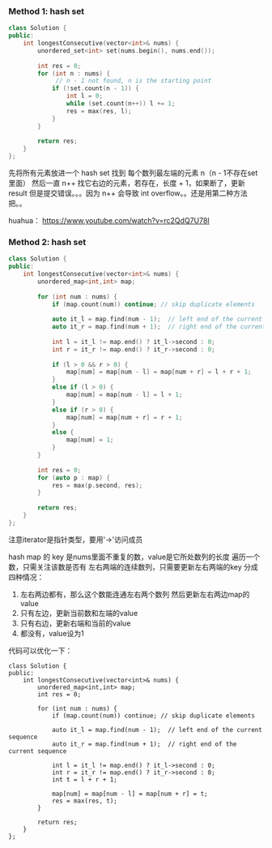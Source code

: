 ### Method 1: hash set
```cpp
class Solution {
public:
    int longestConsecutive(vector<int>& nums) {
        unordered_set<int> set(nums.begin(), nums.end());
        
        int res = 0;
        for (int n : nums) {
             // n - 1 not found, n is the starting point
            if (!set.count(n - 1)) {  
                int l = 0;
                while (set.count(n++)) l += 1;
                res = max(res, l);
            }
        }
        
        return res;
    }
};
```

先将所有元素放进一个 hash set
找到 每个数列最左端的元素 n（n - 1不存在set里面）
然后一直 n++ 找它右边的元素，若存在，长度 + 1，如果断了，更新result
但是提交错误。。。因为 n++ 会导致 int overflow。。还是用第二种方法把。。

huahua：
https://www.youtube.com/watch?v=rc2QdQ7U78I


### Method 2: hash set
```cpp
class Solution {
public:
    int longestConsecutive(vector<int>& nums) {
        unordered_map<int,int> map;
        
        for (int num : nums) {
            if (map.count(num)) continue; // skip duplicate elements
            
            auto it_l = map.find(num - 1);  // left end of the current sequence 
            auto it_r = map.find(num + 1);  // right end of the current sequence
            
            int l = it_l != map.end() ? it_l->second : 0;
            int r = it_r != map.end() ? it_r->second : 0;
            
            if (l > 0 && r > 0) {
                map[num] = map[num - l] = map[num + r] = l + r + 1;
            }
            else if (l > 0) {
                map[num] = map[num - l] = l + 1;
            }
            else if (r > 0) {
                map[num] = map[num + r] = r + 1;
            }
            else {
                map[num] = 1;        
            }   
        }
        
        int res = 0;
        for (auto p : map) {
            res = max(p.second, res);
        }
        
        return res;
    }
};
```

注意iterator是指针类型，要用'->'访问成员

hash map 的 key 是nums里面不重复的数，value是它所处数列的长度
遍历一个数，只需关注该数是否有 左右两端的连续数列，只需要更新左右两端的key
分成四种情况：
1. 左右两边都有，那么这个数能连通左右两个数列
然后更新左右两边map的value
2. 只有左边，更新当前数和左端的value
3. 只有右边，更新右端和当前的value
4. 都没有，value设为1

代码可以优化一下：

```
class Solution {
public:
    int longestConsecutive(vector<int>& nums) {
        unordered_map<int,int> map;
        int res = 0;
        
        for (int num : nums) {
            if (map.count(num)) continue; // skip duplicate elements
            
            auto it_l = map.find(num - 1);  // left end of the current sequence 
            auto it_r = map.find(num + 1);  // right end of the current sequence
            
            int l = it_l != map.end() ? it_l->second : 0;
            int r = it_r != map.end() ? it_r->second : 0;
            int t = l + r + 1;
            
            map[num] = map[num - l] = map[num + r] = t;
            res = max(res, t);
        }
        
        return res;
    }
};
```
